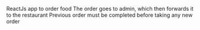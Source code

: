 ReactJs app to order food
The order goes to admin, which then forwards it to the restaurant
Previous order must be completed before taking any new order
